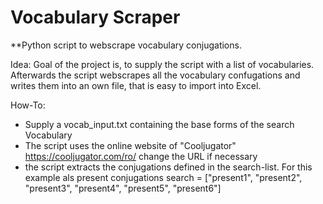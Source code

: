 # Vocabulary Scraper

**Python script to webscrape vocabulary conjugations.

Idea:
Goal of the project is, to supply the script with a list of vocabularies.
Afterwards the script webscrapes all the vocabulary confugations and writes them into an own file, that is easy to import into Excel.

How-To:
- Supply a vocab_input.txt
  containing the base forms of the search Vocabulary
- The script uses the online website of "Cooljugator"
  https://cooljugator.com/ro/
  change the URL if necessary
- the script extracts the conjugations defined in the search-list.
  For this example als present conjugations 
  search = ["present1", "present2", "present3", "present4", "present5", "present6"]
